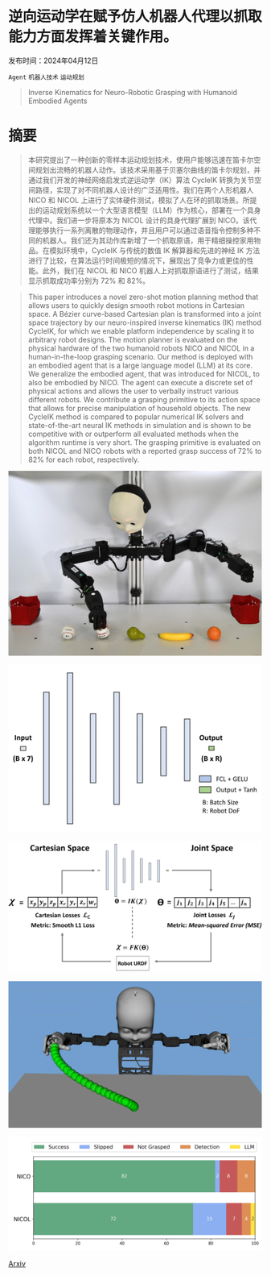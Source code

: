 # 逆向运动学在赋予仿人机器人代理以抓取能力方面发挥着关键作用。

发布时间：2024年04月12日

`Agent` `机器人技术` `运动规划`

> Inverse Kinematics for Neuro-Robotic Grasping with Humanoid Embodied Agents

# 摘要

> 本研究提出了一种创新的零样本运动规划技术，使用户能够迅速在笛卡尔空间规划出流畅的机器人动作。该技术采用基于贝塞尔曲线的笛卡尔规划，并通过我们开发的神经网络启发式逆运动学（IK）算法 CycleIK 转换为关节空间路径，实现了对不同机器人设计的广泛适用性。我们在两个人形机器人 NICO 和 NICOL 上进行了实体硬件测试，模拟了人在环的抓取场景。所提出的运动规划系统以一个大型语言模型（LLM）作为核心，部署在一个具身代理中。我们进一步将原本为 NICOL 设计的具身代理扩展到 NICO。该代理能够执行一系列离散的物理动作，并且用户可以通过语音指令控制多种不同的机器人。我们还为其动作库新增了一个抓取原语，用于精细操控家用物品。在模拟环境中，CycleIK 与传统的数值 IK 解算器和先进的神经 IK 方法进行了比较，在算法运行时间极短的情况下，展现出了竞争力或更佳的性能。此外，我们在 NICOL 和 NICO 机器人上对抓取原语进行了测试，结果显示抓取成功率分别为 72% 和 82%。

> This paper introduces a novel zero-shot motion planning method that allows users to quickly design smooth robot motions in Cartesian space. A Bézier curve-based Cartesian plan is transformed into a joint space trajectory by our neuro-inspired inverse kinematics (IK) method CycleIK, for which we enable platform independence by scaling it to arbitrary robot designs. The motion planner is evaluated on the physical hardware of the two humanoid robots NICO and NICOL in a human-in-the-loop grasping scenario. Our method is deployed with an embodied agent that is a large language model (LLM) at its core. We generalize the embodied agent, that was introduced for NICOL, to also be embodied by NICO. The agent can execute a discrete set of physical actions and allows the user to verbally instruct various different robots. We contribute a grasping primitive to its action space that allows for precise manipulation of household objects. The new CycleIK method is compared to popular numerical IK solvers and state-of-the-art neural IK methods in simulation and is shown to be competitive with or outperform all evaluated methods when the algorithm runtime is very short. The grasping primitive is evaluated on both NICOL and NICO robots with a reported grasp success of 72% to 82% for each robot, respectively.

![逆向运动学在赋予仿人机器人代理以抓取能力方面发挥着关键作用。](../../../paper_images/2404.08825/x1.jpg)

![逆向运动学在赋予仿人机器人代理以抓取能力方面发挥着关键作用。](../../../paper_images/2404.08825/generator_alt_.png)

![逆向运动学在赋予仿人机器人代理以抓取能力方面发挥着关键作用。](../../../paper_images/2404.08825/cycle_ik_overview__.png)

![逆向运动学在赋予仿人机器人代理以抓取能力方面发挥着关键作用。](../../../paper_images/2404.08825/nico_trajectory_top_.png)

![逆向运动学在赋予仿人机器人代理以抓取能力方面发挥着关键作用。](../../../paper_images/2404.08825/nico_nicol_grasp_success_alt___.png)

[Arxiv](https://arxiv.org/abs/2404.08825)